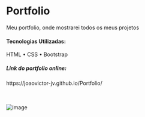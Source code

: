 # Portfolio

Meu portfolio, onde mostrarei todos os meus projetos

<h4>Tecnologias Utilizadas:</h4>
HTML • CSS • Bootstrap

<h5>Link do portfolio online:</h5>
https://joaovictor-jv.github.io/Portfolio/

<br>
<br>
<br>

![image](https://user-images.githubusercontent.com/79412195/211224622-09315cf3-a665-44bf-95f6-1e1181fe8bdb.png)
